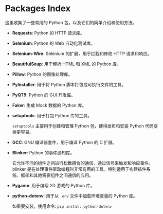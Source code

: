 # Packages Index

这里收集了一些常用的 Python 包，以及它们的简单介绍和使用方法。

- **Requests**: Python 的 HTTP 请求库。

- **Selenium**: Python 的 Web 自动化测试库。

- **Selenium-Wire**: Selenium 的扩展，用于拦截和修改 HTTP 请求和响应。

- **BeautifulSoup**: 用于解析 HTML 和 XML 的 Python 库。

- **Pillow**: Python 的图像处理库。

- **PyInstaller**: 用于将 Python 脚本打包成可执行文件的工具。

- **PyQT5**: Python 的 GUI 开发库。

- **Faker**: 生成 Mock 数据的 Python 库。

- **setuptools**: 用于打包 Python 库的工具。

  `setuptools` 主要用于创建和管理 Python 包，使得发布和安装 Python 代码变得更容易。

- **GCC**: GNU 编译器套件，用于编译 Python 的 C 扩展。

- **Blinker**: Python 的事件通知库。

  它允许不同的组件之间进行松散耦合的通信，通过信号来触发和响应事件。blinker 是在处理事件驱动编程时非常有用的工具，特别适用于构建插件系统、框架和其他需要组件之间通信的应用。

- **Pygame**: 用于编写 2D 游戏的 Python 库。

- **python-dotenv**: 用于从 `.env` 文件中加载环境变量的 Python 库。

  如果要安装，使用命令: `pip install python-dotenv`
